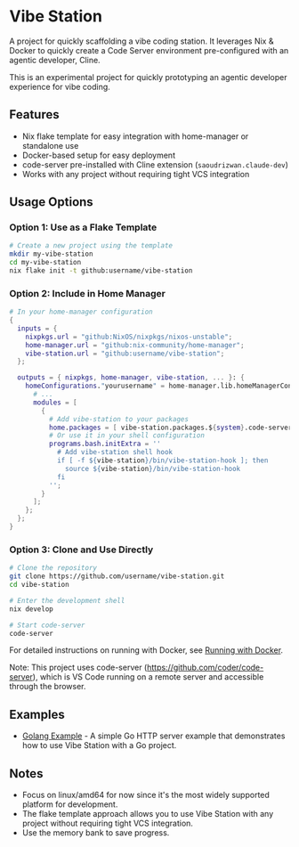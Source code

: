 # Vibe Station

A project for quickly scaffolding a vibe coding station. It leverages Nix &
Docker to quickly create a Code Server environment pre-configured with an
agentic developer, Cline.

This is an experimental project for quickly prototyping an agentic developer
experience for vibe coding.

## Features

- Nix flake template for easy integration with home-manager or standalone use
- Docker-based setup for easy deployment
- code-server pre-installed with Cline extension (`saoudrizwan.claude-dev`)
- Works with any project without requiring tight VCS integration

## Usage Options

### Option 1: Use as a Flake Template

```bash
# Create a new project using the template
mkdir my-vibe-station
cd my-vibe-station
nix flake init -t github:username/vibe-station
```

### Option 2: Include in Home Manager

```nix
# In your home-manager configuration
{
  inputs = {
    nixpkgs.url = "github:NixOS/nixpkgs/nixos-unstable";
    home-manager.url = "github:nix-community/home-manager";
    vibe-station.url = "github:username/vibe-station";
  };

  outputs = { nixpkgs, home-manager, vibe-station, ... }: {
    homeConfigurations."yourusername" = home-manager.lib.homeManagerConfiguration {
      # ...
      modules = [
        {
          # Add vibe-station to your packages
          home.packages = [ vibe-station.packages.${system}.code-server ];
          # Or use it in your shell configuration
          programs.bash.initExtra = ''
            # Add vibe-station shell hook
            if [ -f ${vibe-station}/bin/vibe-station-hook ]; then
              source ${vibe-station}/bin/vibe-station-hook
            fi
          '';
        }
      ];
    };
  };
}
```

### Option 3: Clone and Use Directly

```bash
# Clone the repository
git clone https://github.com/username/vibe-station.git
cd vibe-station

# Enter the development shell
nix develop

# Start code-server
code-server
```

For detailed instructions on running with Docker, see [Running with Docker](docs/running-with-docker.md).

Note: This project uses code-server (https://github.com/coder/code-server), which is VS Code running on a remote server and accessible through the browser.

## Examples

- [Golang Example](examples/golang/README.md) - A simple Go HTTP server example that demonstrates how to use Vibe Station with a Go project.

## Notes

- Focus on linux/amd64 for now since it's the most widely supported platform for development.
- The flake template approach allows you to use Vibe Station with any project without requiring tight VCS integration.
- Use the memory bank to save progress.
